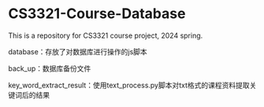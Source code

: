 # CS3321-Course-Database
This is a repository for CS3321 course project, 2024 spring.

database：存放了对数据库进行操作的js脚本

back_up：数据库备份文件

key_word_extract_result：使用text_process.py脚本对txt格式的课程资料提取关键词后的结果
